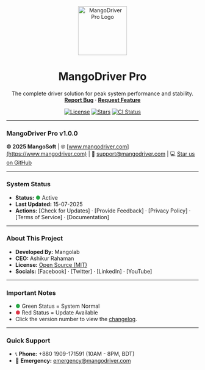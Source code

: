 
<div align="center">
  <img src="https://raw.githubusercontent.com/ashikurrahaman48/mangodriver/main/logo.svg" alt="MangoDriver Pro Logo" width="128">
  <h1 align="center">MangoDriver Pro</h1>
  <p align="center">
    The complete driver solution for peak system performance and stability.
    <br />
    <a href="https://github.com/ashikurrahaman48/mangodriver/issues/new?template=bug_report.md"><strong>Report Bug</strong></a>
    ·
    <a href="https://github.com/ashikurrahaman48/mangodriver/issues/new?template=feature_request.md"><strong>Request Feature</strong></a>
  </p>
  <p align="center">
    <a href="https://github.com/ashikurrahaman48/mangodriver/blob/main/LICENSE"><img src="https://img.shields.io/github/license/ashikurrahaman48/mangodriver?style=for-the-badge" alt="License"></a>
    <a href="https://github.com/ashikurrahaman48/mangodriver/stargazers"><img src="https://img.shields.io/github/stars/ashikurrahaman48/mangodriver?style=for-the-badge&logo=github" alt="Stars"></a>
    <a href="https://github.com/ashikurrahaman48/mangodriver/actions/workflows/ci.yml"><img src="https://img.shields.io/github/actions/workflow/status/ashikurrahaman48/mangodriver/ci.yml?branch=main&style=for-the-badge&logo=githubactions" alt="CI Status"></a>
  </p>
</div>

---

### MangoDriver Pro v1.0.0

**© 2025 MangoSoft** | 🌐 [www.mangodriver.com](https://www.mangodriver.com) | 📧 [support@mangodriver.com](mailto:support@mangodriver.com) | 💻 [Star us on GitHub](https://github.com/ashikurrahaman48/mangodriver)

---

### **System Status**
-   **Status:** <span style="color: #28a745;">●</span> Active
-   **Last Updated:** 15-07-2025
-   **Actions:** [Check for Updates] · [Provide Feedback] · [Privacy Policy] · [Terms of Service] · [Documentation]

---

### **About This Project**
-   **Developed By:** Mangolab
-   **CEO:** Ashikur Rahaman
-   **License:** [Open Source (MIT)](https://github.com/ashikurrahaman48/mangodriver/blob/main/LICENSE)
-   **Socials:** [Facebook] · [Twitter] · [LinkedIn] · [YouTube]

---

### **Important Notes**
-   <span style="color: #28a745;">●</span> Green Status = System Normal
-   <span style="color: #dc3545;">●</span> Red Status = Update Available
-   Click the version number to view the [changelog](CHANGELOG.md).

---

### **Quick Support**
-   📞 **Phone:** +880 1909-171591 (10AM - 8PM, BDT)
-   🚨 **Emergency:** [emergency@mangodriver.com](mailto:emergency@mangodriver.com)
